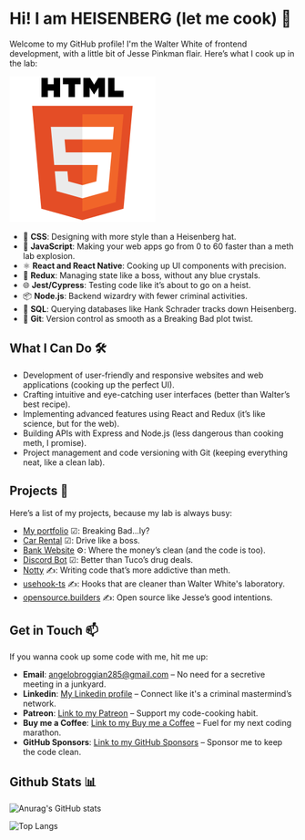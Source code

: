 # Hi! I am HEISENBERG (let me cook) 👋

Welcome to my GitHub profile! I'm the Walter White of frontend development, with a little bit of Jesse Pinkman flair. Here’s what I cook up in the lab:

![image](https://raw.githubusercontent.com/devicons/devicon/master/icons/html5/html5-original-wordmark.svg)
- 🎨 **CSS**: Designing with more style than a Heisenberg hat.
- 🚀 **JavaScript**: Making your web apps go from 0 to 60 faster than a meth lab explosion.
- ⚛️ **React and React Native**: Cooking up UI components with precision.
- 🔄 **Redux**: Managing state like a boss, without any blue crystals.
- 🌐 **Jest/Cypress**: Testing code like it’s about to go on a heist.
- 📦 **Node.js**: Backend wizardry with fewer criminal activities.
- 💾 **SQL**: Querying databases like Hank Schrader tracks down Heisenberg.
- 🐙 **Git**: Version control as smooth as a Breaking Bad plot twist.

## What I Can Do 🛠️

- Development of user-friendly and responsive websites and web applications (cooking up the perfect UI).
- Crafting intuitive and eye-catching user interfaces (better than Walter’s best recipe).
- Implementing advanced features using React and Redux (it’s like science, but for the web).
- Building APIs with Express and Node.js (less dangerous than cooking meth, I promise).
- Project management and code versioning with Git (keeping everything neat, like a clean lab).

## Projects 🚀

Here’s a list of my projects, because my lab is always busy:

- [My portfolio](https://github.com/angeldevildev/portfolio) ☑: Breaking Bad...ly?
- [Car Rental](https://github.com/angeldevildev/car-rental) ☑: Drive like a boss.
- [Bank Website](https://github.com/angeldevildev/bank-website) ⚙: Where the money’s clean (and the code is too).
- [Discord Bot](https://github.com/angeldevildev/bot-discord) ☑: Better than Tuco’s drug deals.
- [Notty](https://github.com/saarock/notty.js) ✍: Writing code that’s more addictive than meth.
- [usehook-ts](https://github.com/juliencrn/usehooks-ts) ✍: Hooks that are cleaner than Walter White's laboratory.
- [opensource.builders](https://github.com/junaid33/opensource.builders) ✍: Open source like Jesse’s good intentions.

## Get in Touch 📫

If you wanna cook up some code with me, hit me up:

- **Email**: [angelobroggian285@gmail.com](mailto:angelobroggian285@gmail.com) – No need for a secretive meeting in a junkyard.
- **Linkedin**: [My Linkedin profile](https://www.linkedin.com/in/angelo-broggian-78b734269/) – Connect like it's a criminal mastermind’s network.
- **Patreon**: [Link to my Patreon](https://www.patreon.com/Angeldevildev) – Support my code-cooking habit.
- **Buy me a Coffee**: [Link to my Buy me a Coffee](https://www.buymeacoffee.com/angeldevildev) – Fuel for my next coding marathon.
- **GitHub Sponsors**: [Link to my GitHub Sponsors](https://github.com/sponsors/angeldevildev) – Sponsor me to keep the code clean.

## Github Stats 📊 

![Anurag's GitHub stats](https://github-readme-stats.vercel.app/api?username=angeldevildev)

![Top Langs](https://github-readme-stats.vercel.app/api/top-langs/?username=angeldevildev&layout=compact)
